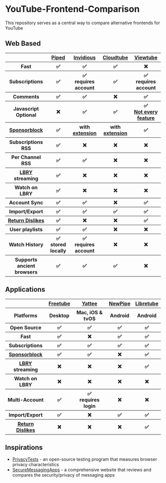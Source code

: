 # YouTube-Frontend-Comparison
This repository serves as a central way to compare alternative frontends for YouTube

## Web Based
<table>
  <tr>
    <th> </th>
    <th><a href="https://github.com/TeamPiped/Piped">Piped</a></th>
    <th><a href="https://github.com/iv-org/invidious">Invidious</a></th>
    <th><a href="https://sr.ht/~cadence/tube">Cloudtube</a></th>
    <th><a href="https://github.com/ViewTube/viewtube-vue">Viewtube</a></th>
  </tr>
  <tr>
    <th>Fast</th>
    <th>✅</th>
    <th>✅</th>
    <th>✅</th>
    <th>❌</th>
  </tr>
  <tr>
    <th>Subscriptions</th>
    <th>✅</th>
    <th>✅ <br /> requires account</th>
    <th>✅</th>
    <th>✅ <br /> requires account</th>
  </tr>
  <tr>
    <th>Comments</th>
    <th>✅</th>
    <th>✅</th>
    <th>❌</th>
    <th>✅</th>
  </tr>
  <tr>
    <th>Javascript Optional</th>
    <th>❌</th>
    <th>✅</th>
    <th>✅</th>
    <th>✅ <br /><a href="https://github.com/ViewTube/viewtube-vue/issues/2#issuecomment-1057513500">Not every feature</a></th>
  </tr>
  <tr>
    <th><a href="https://github.com/ajayyy/SponsorBlock">Sponsorblock</a></th>
    <th>✅</th>
    <th>with <a href="https://github.com/ajayyy/SponsorBlock">extension</a></th>
    <th>with <a href="https://github.com/ajayyy/SponsorBlock">extension</a></th>
    <th>✅</th>
  </tr>
  <tr>
    <th>Subscriptions RSS</th>
    <th>✅</th>
    <th>❌</th>
    <th>❌</th>
    <th>❌</th>
  </tr>
  <tr>
    <th>Per Channel RSS</th>
    <th>✅</th>
    <th>✅</th>
    <th>❌</th>
    <th>❌</th>
  </tr>
  <tr>
    <th><a href="https://github.com/lbryio/lbry-desktop">LBRY</a> streaming</th>
    <th>✅</th>
    <th>❌</th>
    <th>❌</th>
    <th>❌</th>
  </tr>
  <tr>
    <th>Watch on LBRY</th>
    <th>✅</th>
    <th>❌</th>
    <th>❌</th>
    <th>❌</th>
  </tr>
  <tr>
    <th>Account Sync</th>
    <th>✅</th>
    <th>✅</th>
    <th>❌</th>
    <th>✅</th>
  </tr>
  <tr>
    <th>Import/Export</th>
    <th>✅</th>
    <th>✅</th>
    <th>✅</th>
    <th>✅</th>
  </tr>
  <tr>
    <th><a href="https://github.com/Anarios/return-youtube-dislike">Return Dislikes</a></th>
    <th>✅</th>
    <th>❌</th>
    <th>❌</th>
    <th>✅</th>
  </tr>
  <tr>
    <th>User playlists</th>
    <th>✅</th>
    <th>✅</th>
    <th>❌</th>
    <th>❌</th>
  </tr>
  <tr>
    <th>Watch History</th>
    <th>✅ <br /> stored locally</th>
    <th>✅ <br /> requires account</th>
    <th>❌</th>
    <th>❌</th>
  </tr>
  <tr>
    <th>Supports ancient browsers</th>
    <th>✅</th>
    <th>✅</th>
    <th>✅</th>
    <th>❌</th>
  </tr>
 </table>

## Applications
<table>
  <tr>
    <th></th>
    <th><a href="https://github.com/FreeTubeApp/FreeTube">Freetube</a></th>
    <th><a href="https://github.com/yattee/yattee">Yattee</a></th>
    <th><a href="https://github.com/TeamNewPipe/NewPipe">NewPipe</a></th>
    <th><a href="https://github.com/libre-tube/LibreTube">Libretube</a></th>
  </tr>
  <tr>
    <th>Platforms</th>
    <th>Desktop</th>
    <th>Mac, iOS & tvOS</th>
    <th>Android</th>
    <th>Android</th>
  </tr>
  <tr>
    <th>Open Source</th>
    <th>✅</th>
    <th>✅</th>
    <th>✅</th>
    <th>✅</th>
  </tr>
  <tr>
    <th>Fast</th>
    <th>✅</th>
    <th>❌</th>
    <th>✅</th>
    <th>✅</th>
  </tr>
  <tr>
    <th>Subscriptions</th>
    <th>✅</th>
    <th>✅</th>
    <th>✅</th>
    <th>✅</th>
  </tr>
  <tr>
    <th><a href="https://github.com/ajayyy/SponsorBlock">Sponsorblock</a></th>
    <th>✅</th>
    <th>✅</th>
    <th>❌</th>
    <th>✅</th>
  </tr>
  <tr>
    <th><a href="https://github.com/lbryio/lbry-desktop">LBRY</a> streaming</th>
    <th>❌</th>
    <th>❌</th>
    <th>❌</th>
    <th>✅</th>
  </tr>
  <tr>
    <th>Watch on LBRY</th>
    <th>❌</th>
    <th>❌</th>
    <th>❌</th>
    <th>❌</th>
  </tr>
  <tr>
    <th>Multi-Account</th>
    <th>✅</th>
    <th>✅<br />requires login</th>
    <th>❌</th>
    <th>❌</th>
  </tr>
  <tr>
    <th>Import/Export</th>
    <th>✅</th>
    <th>❌</th>
    <th>✅</th>
    <th>✅</th>
  </tr>
  <tr>
    <th><a href="https://github.com/Anarios/return-youtube-dislike">Return Dislikes</a></th>
    <th>❌</th>
    <th>❌</th>
    <th>❌</th>
    <th>✅</th>
  </tr>
</table>

## Inspirations
- <a href="https://privacytests.org">PrivacyTests</a> - an open-source testing program that measures browser privacy characteristics
- <a href="https://www.securemessagingapps.com">SecureMessagingApps</a> - a comprehensive website that reviews and compares the security/privacy of messaging apps 
